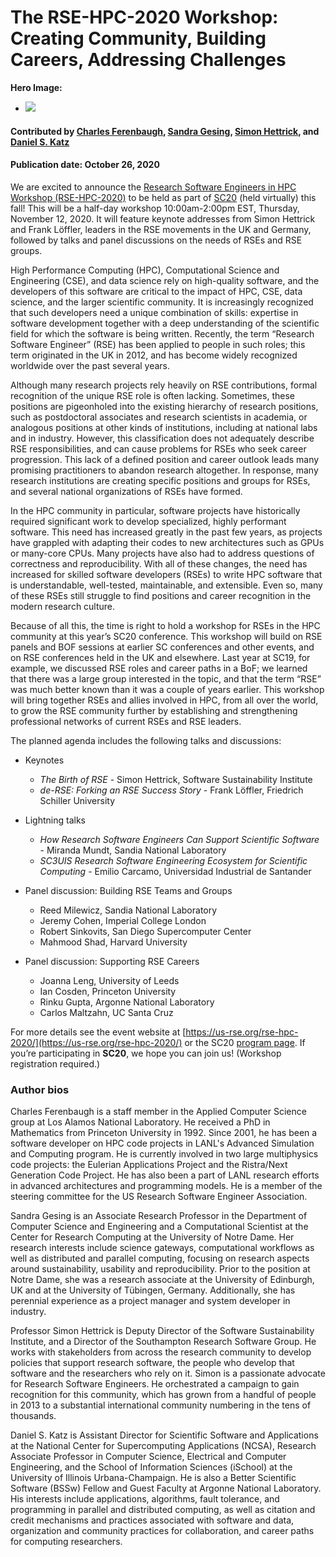 # The RSE-HPC-2020 Workshop: Creating Community, Building Careers, Addressing Challenges

**Hero Image:**

 - <img src='https://github.com/betterscientificsoftware/images/raw/master/Blog_011720_usrse.png'/>
 
 #### Contributed by [Charles Ferenbaugh](https://github.com/cferenba "Charles Ferenbaugh GitHub Profile"), [Sandra Gesing](https://github.com/sandragesing "Sandra Gesing GitHub Profile"), [Simon Hettrick](https://github.com/SimonHettrick "Simon Hettrick GitHub Profile"), and [Daniel S. Katz](https://github.com/danielskatz "Daniel S. Katz GitHub Profile")

#### Publication date: October 26, 2020

We are excited to announce the [Research Software Engineers in HPC Workshop
(RSE-HPC-2020)](https://us-rse.org/rse-hpc-2020/) to be held as part of [SC20](https://sc20.supercomputing.org/) (held virtually) this fall! This will be a half-day
workshop 10:00am-2:00pm EST, Thursday, November 12, 2020. It will feature keynote addresses from
Simon Hettrick and Frank Löffler, leaders in the RSE movements in the UK and Germany,
followed by talks and panel discussions on the needs of RSEs and RSE groups.

High Performance Computing (HPC), Computational Science and Engineering (CSE), and data
science rely on high-quality software, and the developers of this software are critical to the
impact of HPC, CSE, data science, and the larger scientific community. It is increasingly
recognized that such developers need a unique combination of skills: expertise in software
development together with a deep understanding of the scientific field for which the software is
being written. Recently, the term “Research Software Engineer” (RSE) has been applied to
people in such roles; this term originated in the UK in 2012, and has become widely recognized
worldwide over the past several years.

Although many research projects rely heavily on RSE contributions, formal recognition of the
unique RSE role is often lacking. Sometimes, these positions are pigeonholed into the existing
hierarchy of research positions, such as postdoctoral associates and research scientists in
academia, or analogous positions at other kinds of institutions, including at national labs and in
industry. However, this classification does not adequately describe RSE responsibilities, and
can cause problems for RSEs who seek career progression. This lack of a defined position and
career outlook leads many promising practitioners to abandon research altogether. In
response, many research institutions are creating specific positions and groups for RSEs, and
several national organizations of RSEs have formed.

In the HPC community in particular, software projects have historically required significant work
to develop specialized, highly performant software. This need has increased greatly in the past
few years, as projects have grappled with adapting their codes to new architectures such as
GPUs or many-core CPUs. Many projects have also had to address questions of correctness
and reproducibility. With all of these changes, the need has increased for skilled software
developers (RSEs) to write HPC software that is understandable, well-tested, maintainable, and
extensible. Even so, many of these RSEs still struggle to find positions and career recognition
in the modern research culture.

Because of all this, the time is right to hold a workshop for RSEs in the HPC community at this
year’s SC20 conference. This workshop will build on RSE panels and BOF sessions at earlier
SC conferences and other events, and on RSE conferences held in the UK and elsewhere.
Last year at SC19, for example, we discussed RSE roles and career paths in a BoF; we learned
that there was a large group interested in the topic, and that the term “RSE” was much better known than it was a couple of years earlier. This workshop will bring together RSEs and allies
involved in HPC, from all over the world, to grow the RSE community further by establishing and
strengthening professional networks of current RSEs and RSE leaders.

The planned agenda includes the following talks and discussions:

* Keynotes
  * *The Birth of RSE* - Simon Hettrick, Software Sustainability Institute
  * *de-RSE: Forking an RSE Success Story* - Frank Löffler, Friedrich Schiller
University

* Lightning talks
  * *How Research Software Engineers Can Support Scientific Software* - Miranda
Mundt, Sandia National Laboratory
  * *SC3UIS Research Software Engineering Ecosystem for Scientific Computing* -
Emilio Carcamo, Universidad Industrial de Santander

* Panel discussion: Building RSE Teams and Groups
  * Reed Milewicz, Sandia National Laboratory
  * Jeremy Cohen, Imperial College London
  * Robert Sinkovits, San Diego Supercomputer Center
  * Mahmood Shad, Harvard University

* Panel discussion: Supporting RSE Careers
  * Joanna Leng, University of Leeds
  * Ian Cosden, Princeton University
  * Rinku Gupta, Argonne National Laboratory
  * Carlos Maltzahn, UC Santa Cruz
  
For more details see the event website at [https://us-rse.org/rse-hpc-2020/](https://us-rse.org/rse-hpc-2020/) or the SC20 [program page](https://sc20.supercomputing.org/session/?sess=sess217). If you’re
participating in **SC20**, we hope you can join us! (Workshop registration required.)

### Author bios
Charles Ferenbaugh is a staff member in the Applied Computer Science group at Los Alamos National Laboratory. He received a PhD in Mathematics from Princeton University in 1992. Since 2001, he has been a software developer on HPC code projects in LANL's Advanced Simulation and Computing program. He is currently involved in two large multiphysics code projects: the Eulerian Applications Project and the Ristra/Next Generation Code Project. He has also been a part of LANL research efforts in advanced architectures and programming models. He is a member of the steering committee for the US Research Software Engineer Association.

Sandra Gesing is an Associate Research Professor in the Department of Computer Science and Engineering and a Computational Scientist at the Center for Research Computing at the University of Notre Dame. Her research interests include science gateways, computational workflows as well as distributed and parallel computing, focusing on research aspects around sustainability, usability and reproducibility. Prior to the position at Notre Dame, she was a research associate at the University of Edinburgh, UK and at the University of Tübingen, Germany. Additionally, she has perennial experience as a project manager and system developer in industry. 

Professor Simon Hettrick is Deputy Director of the Software Sustainability Institute, and a Director of the Southampton Research Software Group. He works with stakeholders from across the research community to develop policies that support research software, the people who develop that software and the researchers who rely on it. Simon is a passionate advocate for Research Software Engineers. He orchestrated a campaign to gain recognition for this community, which has grown from a handful of people in 2013 to a substantial international community numbering in the tens of thousands.

Daniel S. Katz is Assistant Director for Scientific Software and Applications at the National Center for Supercomputing Applications (NCSA), Research Associate Professor in Computer Science, Electrical and Computer Engineering, and the School of Information Sciences (iSchool) at the University of Illinois Urbana-Champaign. He is also a Better Scientific Software (BSSw) Fellow and Guest Faculty at Argonne National Laboratory. His interests include applications, algorithms, fault tolerance, and programming in parallel and distributed computing, as well as citation and credit mechanisms and practices associated with software and data, organization and community practices for collaboration, and career paths for computing researchers.

<!---
Publish: preview
RSS update: 2020-10-26
Categories: Planning, Collaboration
Topics: Software Engineering, Projects and Organizations, Conferences and Workshops
Tags: bssw-blog-article
Level: 2
Prerequisites: default
Aggregate: none
--->
